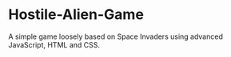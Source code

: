 # Hostile-Alien-Game
A simple game loosely based on Space Invaders using advanced JavaScript, HTML and CSS.
